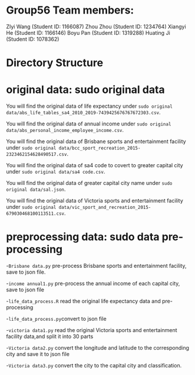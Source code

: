 # Group56 Team members:

ZIyi Wang (Student ID: 1166087)
Zhou Zhou (Student ID: 1234764)
Xiangyi He (Student ID: 1166146)
Boyu Pan (Student ID: 1319288)
Huating Ji (Student ID: 1078362)
# Directory Structure
# original data: sudo original data
You will find the  original data of life expectancy under `sudo original data/abs_life_tables_sa4_2010_2019-7439425676767672303.csv`.

You will find the  original data of annual income under `sudo original data/abs_personal_income_employee_income.csv`.

You will find the  original data of Brisbane sports and entertainment facility under `sudo original data/bcc_sport_recreation_2015-2323462154628490517.csv`.

You will find the  original data of sa4 code to covert to greater capital city under `sudo original data/sa4 code.csv`.

You will find the  original data of greater capital city name under `sudo original data/sal.json`.

You will find the  original data of Victoria sports and entertainment facility under `sudo original data/vic_sport_and_recreation_2015-679030468100113511.csv`.
# preprocessing data: sudo data pre-processing
-`Brisbane data.py` pre-process Brisbane sports and entertainment facility, save to json file.

-`income annual1.py` pre-process the annual income of each capital city, save to json file

-`life_data_process.R` read the original life expectancy data and pre-processing

-`life_data_process.py`convert to json file

-`victoria data1.py` read the original Victoria sports and entertainment facility data,and split it into 30 parts

-`Victoria data2.py` convert the longitude and latitude to the corresponding city and save it to json file

-`Victoria data3.py` convert the city to the capital city and classification.
